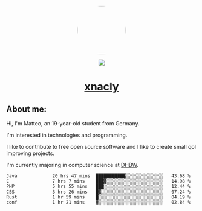 <p align="center">
  <img style="border-radius: 100px" width="128" height="128" src="https://avatars.githubusercontent.com/u/47723417?v=4"/>
</p>
<p align="center">
  <img src="https://komarev.com/ghpvc/?username=xnacly&&style=flat-square"/>
</p>

<h1 align="center"><a href="https://xnacly.me/"> xnacly</a> </h1>

<h2> About me:</h2>

<p>Hi, I'm Matteo, an 19-year-old student from Germany. </p>
<p>I'm interested in technologies and programming.</p>
<p>I like to contribute to free open source software and I like to create small qol improving projects.</p>
<p>I'm currently majoring in computer science at <a href="https://www.dhbw.de/startseite">DHBW</a>.</p>

<!--START_SECTION:waka-->

```text
Java             20 hrs 47 mins  ███████████░░░░░░░░░░░░░░   43.68 %
C                7 hrs 7 mins    ███▓░░░░░░░░░░░░░░░░░░░░░   14.98 %
PHP              5 hrs 55 mins   ███░░░░░░░░░░░░░░░░░░░░░░   12.44 %
CSS              3 hrs 26 mins   █▓░░░░░░░░░░░░░░░░░░░░░░░   07.24 %
Rust             1 hr 59 mins    █░░░░░░░░░░░░░░░░░░░░░░░░   04.19 %
conf             1 hr 21 mins    ▓░░░░░░░░░░░░░░░░░░░░░░░░   02.84 %
```

<!--END_SECTION:waka-->
